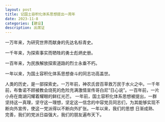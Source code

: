 ```yaml
---
layout: post
title: 记国土容积化体系思想提出一周年
date: 2023-11-8
categories: [建设]
description: 出席证
---
```


一万年来，为研究世界而献身的先达名标青史。

一千年来，为探索事实而牺牲的勇士彪炳史册。

一百年来，为民族解放探索道路的烈士永垂不朽。

一年以来，为国土容积化体系思想奋斗的同志功高盖世。

人类的历史，是一部探索史。一万年前，神农氏尝百草救万民于水火之中。一千年前，布鲁诺不顾被教会烧死的危险充满激情宣传哥白尼“日心说”。一百年前，一片小舟在南湖闪耀着耀眼的鲜红光芒。
一年前，国土容积化体系思想被提出，一群坚持这一真理，坚守这一理想，坚定这一信念的中容党员同志们，为其能够实现不断向外宣传，使这一党派得以不断向外扩张。一年以来，我们的思想
日渐成熟、完善，我们的党派日益强大，我们的朋友遍布天下。
